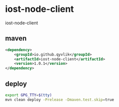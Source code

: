 # iost-node-client

iost-node-client

## maven

```xml
<dependency>
    <groupId>io.github.qyvlik</groupId>
    <artifactId>iost-node-client</artifactId>
    <version>1.0.1</version>
</dependency>
```

## deploy

```bash
export GPG_TTY=$(tty)
mvn clean deploy -Prelease -Dmaven.test.skip=true
```
